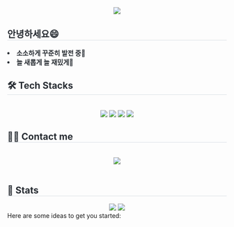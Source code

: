 <div align= "center">
    <img src="https://capsule-render.vercel.app/api?type=waving&color=0:b04040,100:661e1e&height=180&text=calla&animation=scaleIn&fontColor=f5dbdb&fontSize=70" />
    </div>
    <div style="text-align: left;"> 
    <h2 style="border-bottom: 1px solid #d8dee4; color: #282d33;"> 안녕하세요😄 </h2>  
    <div style="font-weight: 700; font-size: 15px; text-align: left; color: #282d33;"> <li> 소소하게 꾸준히 발전 중🌱</li><li> 늘 새롭게 늘 재밌게👯 </div> 
    </div>
    <div style="text-align: left;">
    <h2 style="border-bottom: 1px solid #d8dee4; color: #282d33;"> 🛠️ Tech Stacks </h2> <br> 
    <div  align= "center"> <img src="https://img.shields.io/badge/Git-F05032?style=for-the-badge&logo=Git&logoColor=white">
          <img src="https://img.shields.io/badge/HTML5-E34F26?style=for-the-badge&logo=HTML5&logoColor=white">
          <img src="https://img.shields.io/badge/Java-007396?style=for-the-badge&logo=Java&logoColor=white">
          <img src="https://img.shields.io/badge/Javascript-F7DF1E?style=for-the-badge&logo=Javascript&logoColor=white">
          </div>
    </div>
    <div style="text-align: left;">
    <h2 style="border-bottom: 1px solid #d8dee4; color: #282d33;"> 🧑‍💻 Contact me </h2> <br> 
    <div align= "center"> <a href=0y_calla_x> <img src="https://img.shields.io/badge/Instagram-E4405F?style=for-the-badge&logo=Instagram&logoColor=white&link=0y_calla_x"> </a>
          </div>  <br> 
    <div align= "center">  </div> 
    </div>
    <div style="text-align: left;"> 
    <h2 style="border-bottom: 1px solid #d8dee4; color: #282d33;"> 🏅 Stats </h2> <div align= "center"> <img src="https://github-readme-stats.vercel.app/api?username=calla&bg_color=60,f2c5c5,bdadad&title_color=ffffff&text_color=ffffff"
         /> <img src="https://github-readme-stats.vercel.app/api/top-langs/?username=calla&layout=compact&bg_color=60,f2c5c5,bdadad&title_color=ffffff&text_color=ffffff"
           /> </div> 
    </div>
Here are some ideas to get you started:
